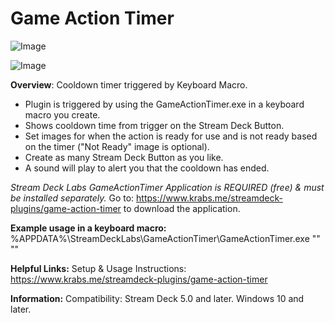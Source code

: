 # Game Action Timer
![Image](https://i.postimg.cc/85T1ms22/Game-Action-Timer-Application-black.png)

![Image](https://i.postimg.cc/m2KB6dxN/Game-Action-Timer.gif)

**Overview**:
Cooldown timer triggered by Keyboard Macro.
- Plugin is triggered by using the GameActionTimer.exe in a keyboard macro you create.
- Shows cooldown time from trigger on the Stream Deck Button.
- Set images for when the action is ready for use and is not ready based on the timer ("Not Ready" image is optional).
- Create as many Stream Deck Button as you like.
- A sound will play to alert you that the cooldown has ended.

*Stream Deck Labs GameActionTimer Application is REQUIRED (free) & must be installed separately.*
Go to: https://www.krabs.me/streamdeck-plugins/game-action-timer to download the application.

**Example usage in a keyboard macro:**
%APPDATA%\StreamDeckLabs\GameActionTimer\GameActionTimer.exe "<action name from Stream Deck button>" "<cooldown time in seconds>"

**Helpful Links:**
Setup & Usage Instructions:
https://www.krabs.me/streamdeck-plugins/game-action-timer

**Information:**
Compatibility: Stream Deck 5.0 and later. Windows 10 and later.
